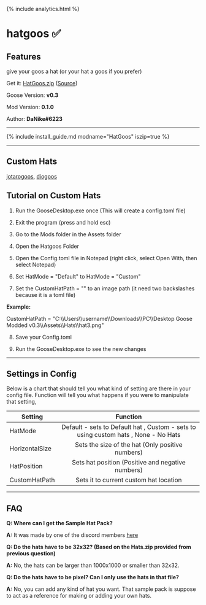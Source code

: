 {% include analytics.html %}

# hatgoos ✅

## Features

give your goos a hat (or your hat a goos if you prefer)

Get it: [HatGoos.zip](https://github.com/DesktopGooseUnofficial/ResourceHub/releases/download/hatgoos-0.3/HatGoos.zip)
([Source](https://github.com/nike4613/GoosMods.3/tree/master/HatGoos))

Goose Version: **v0.3**

Mod Version: **0.1.0**

Author: **DaNike#6223**

---

{% include install_guide.md modname="HatGoos" iszip=true %}

---

## Custom Hats

[jotarogoos](https://i.imgur.com/a/XwxzFWi.png),
[diogoos](https://i.imgur.com/a/laVmo7w.png)

## Tutorial on Custom Hats

1. Run the GooseDesktop.exe once (This will create a config.toml file)

2. Exit the program (press and hold esc)

3. Go to the Mods folder in the Assets folder

4. Open the Hatgoos Folder

5. Open the Config.toml file in Notepad (right click, select Open With, then select Notepad)

6. Set HatMode = "Default" to HatMode = "Custom"

7. Set the CustomHatPath = "" to an image path (it need two backslashes because it is a toml file)

**Example:**

CustomHatPath = "C:\\\Users\\\username\\\Downloads\\\PC\\\Desktop Goose Modded v0.3\\\Assets\\\Hats\\\hat3.png"

8. Save your Config.toml

9. Run the GooseDesktop.exe to see the new changes

---

## Settings in Config

Below is a chart that should tell you what kind of setting are there in your config file. Function will tell you what happens if you were to manipulate that setting,

| Setting | Function |
|---------|:---------:|
| HatMode | Default - sets to Default hat , Custom - sets to using custom hats , None - No Hats |
| HorizontalSize | Sets  the size of the hat (Only positive numbers) |
| HatPosition | Sets hat position (Positive and negative numbers) |
| CustomHatPath | Sets it to current custom hat location |

---
## FAQ
**Q: Where can I get the Sample Hat Pack?**

**A:** It was made by one of the discord members [here](https://github.com/Tatohead/ResourceHub-Images/raw/master/Hatgoos/Hats/Hats.zip)

**Q: Do the hats have to be 32x32? (Based on the Hats.zip provided from previous question)**

**A:** No, the hats can be larger than 1000x1000 or smaller than 32x32.

**Q: Do the hats have to be pixel? Can I only use the hats in that file?**

**A:** No, you can add any kind of hat you want. That sample pack is suppose to act as a reference for making or adding your own hats.
